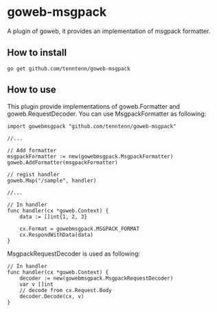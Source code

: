 goweb-msgpack
=============

A plugin of goweb, it provides an implementation of msgpack formatter.

How to install
-------------

    go get github.com/tenntenn/goweb-msgpack

How to use
-------------

This plugin provide implementations of goweb.Formatter and goweb.RequestDecoder.
You can use MsgpackFormatter as following:

    import gowebmsgpack "github.com/tenntenn/goweb-msgpack"
    
    //...
    
    // Add formatter
    msgpackFormatter := new(gowebmsgpack.MsgpackFormatter)
    goweb.AddFormatter(msgpackFormatter)

    // regist handler
    goweb.Map("/sample", handler)
    
    //...
    
    // In handler
    func handler(cx *goweb.Context) {
        data := []int{1, 2, 3}

        cx.Format = gowebmsgpack.MSGPACK_FORMAT
        cx.RespondWithData(data)
    }

MsgpackRequestDecoder is used as following:

    // In handler
    func handler(cx *goweb.Context) {
        decoder := new(gowebmsgpack.MsgpackRequestDecoder)
        var v []int
        // decode from cx.Request.Body
        decoder.Decode(cx, v)
    }

